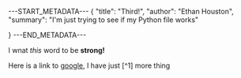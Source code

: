 ---START_METADATA---
{
  "title": "Third!",
  "author": "Ethan Houston",
  "summary": "I'm just trying to see if my Python file works"

}
---END_METADATA---

I wnat *this* word to be **strong!**

Here is a link to <a href="https://www.google.com">google</a>, I have just [^1] more thing